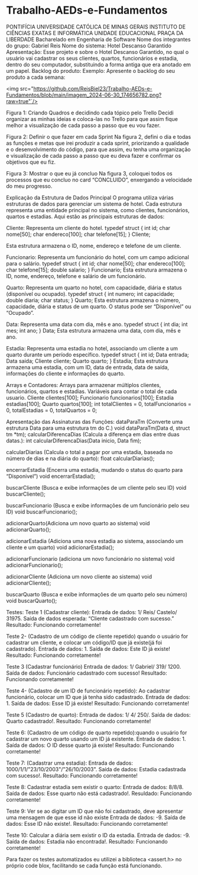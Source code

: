 # Trabalho-AEDs-e-Fundamentos

PONTIFÍCIA UNIVERSIDADE CATÓLICA DE MINAS GERAIS
INSTITUTO DE CIÊNCIAS EXATAS E INFORMÁTICA
UNIDADE EDUCACIONAL PRAÇA DA LIBERDADE
Bacharelado em Engenharia de Software
Nome dos integrantes do grupo:
Gabriel Reis
Nome do sistema:
Hotel Descanso Garantido 
Apresentação:
Esse projeto e sobre o Hotel Descanso Garantido, no qual o usuário vai cadastrar os seus clientes, quartos, funcionários e estadia, dentro do seu computador, substituindo a forma antiga que era anotado em um papel.
Backlog do produto:
Exemplo:
Apresente o backlog do seu produto a cada semana:

<img src="https://github.com/ReisBiel23/Trabalho-AEDs-e-Fundamentos/blob/main/imagem_2024-06-30_174656782.png?raw=true"´/>
 
Figura 1: Criando Quadros e decidindo cada tópico pelo Trello
Decidi organizar as minhas ideias e coloca-las no Trello para que assim fique melhor a visualização de cada passo a passo que eu vou fazer.
 
Figura 2: Definir o que fazer em cada Sprint
Na figura 2, defini o dia e todas as funções e metas que irei produzir a cada sprint, priorizando a qualidade e o desenvolvimento do código, para que assim, eu tenha uma organização e visualização de cada passo a passo que eu deva fazer e confirmar os objetivos que eu fiz. 

 
Figura 3: Mostrar o que eu já concluo
Na figura 3, coloquei todos os processos que eu concluo no card “CONCLUIDO”, enxergando a velocidade do meu progresso.

Explicação da Estrutura de Dados Principal
O programa utiliza várias estruturas de dados para gerenciar um sistema de hotel. Cada estrutura representa uma entidade principal no sistema, como clientes, funcionários, quartos e estadias. Aqui estão as principais estruturas de dados:

Cliente: Representa um cliente do hotel.
typedef struct {
    int id;
    char nome[50];
    char endereco[100];
    char telefone[15];
} Cliente;

Esta estrutura armazena o ID, nome, endereço e telefone de um cliente.

Funcionario: Representa um funcionário do hotel, com um campo adicional para o salário.
typedef struct {
    int id;
    char nome[50];
    char endereco[100];
    char telefone[15];
    double salario;
} Funcionario;
Esta estrutura armazena o ID, nome, endereço, telefone e salário de um funcionário.

Quarto: Representa um quarto no hotel, com capacidade, diária e status (disponível ou ocupado).
typedef struct {
    int numero;
    int capacidade;
    double diaria;
    char status;
} Quarto;
Esta estrutura armazena o número, capacidade, diária e status de um quarto. O status pode ser “Disponível” ou “Ocupado”.

Data: Representa uma data com dia, mês e ano.
typedef struct {
    int dia;
    int mes;
    int ano;
} Data;
Esta estrutura armazena uma data, com dia, mês e ano.

Estadia: Representa uma estadia no hotel, associando um cliente a um quarto durante um período específico.
typedef struct {
    int id;
    Data entrada;
    Data saida;
    Cliente cliente;
    Quarto quarto;
} Estadia;
Esta estrutura armazena uma estadia, com um ID, data de entrada, data de saída, informações do cliente e informações do quarto.


Arrays e Contadores: Arrays para armazenar múltiplos clientes, funcionários, quartos e estadias. Variáveis para contar o total de cada usuario.
Cliente clientes[100];
Funcionario funcionarios[100];
Estadia estadias[100];
Quarto quartos[100];
int totalClientes = 0, totalFuncionarios = 0, totalEstadias = 0, totalQuartos = 0;

Apresentação das Assinaturas das Funções:
dataParaTm (Converte uma estrutura Data para uma estrutura tm do C.)
void dataParaTm(Data d, struct tm *tm);
calcularDiferencaDias (Calcula a diferença em dias entre duas datas.):
int calcularDiferencaDias(Data inicio, Data fim);

calcularDiarias (Calcula o total a pagar por uma estadia, baseada no número de dias e na diária do quarto):
float calcularDiarias();

encerrarEstadia (Encerra uma estadia, mudando o status do quarto para “Disponivel”)
void encerrarEstadia();

buscarCliente (Busca e exibe informações de um cliente pelo seu ID)
void buscarCliente();

buscarFuncionario (Busca e exibe informações de um funcionário pelo seu ID)
void buscarFuncionario();

adicionarQuarto(Adiciona um novo quarto ao sistema)
void adicionarQuarto();

adicionarEstadia (Adiciona uma nova estadia ao sistema, associando um cliente e um quarto)
void adicionarEstadia();

adicionarFuncionario (adiciona um novo funcionário no sistema)
void adicionarFuncionario();

adicionarCliente (Adiciona um novo cliente ao sistema)
void adicionarCliente();

buscarQuarto (Busca e exibe informações de um quarto pelo seu número)
void buscarQuarto();


Testes:
Teste 1 (Cadastrar cliente): 
Entrada de dados: 
1/ Reis/ Castelo/ 31975. 
Saída de dados esperada: 
“Cliente cadastrado com sucesso.” 
Resultado: Funcionando corretamente!

Teste 2- (Cadastro de um código de cliente repetido) quando o usuário for cadastrar um cliente, e colocar um código/ID que já existe(já foi cadastrado).
Entrada de dados:
 1.
 Saída de dados: 
Este ID já existe! 
Resultado: Funcionando corretamente!

Teste 3 (Cadastrar funcionário)
 Entrada de dados: 
1/ Gabriel/ 319/ 1200. 
Saída de dados: 
Funcionário cadastrado com sucesso! 
Resultado: Funcionando corretamente!

Teste 4- (Cadastro de um ID de funcionário repetido): Ao cadastrar funcionário, colocar um ID que já tenha sido cadastrado.
 Entrada de dados: 
1. 
Saída de dados: 
Esse ID já existe! 
Resultado: Funcionando corretamente!

Teste 5 (Cadastro de quarto):
 Entrada de dados:
 1/ 4/ 250/. 
Saída de dados: 
Quarto cadastrado!. 
Resultado: Funcionando corretamente!

Teste 6: (Cadastro de um código de quarto repetido):quando o usuário for cadastrar um novo quarto usando um ID já existente. 
Entrada de dados: 
1.
Saída de dados: 
O ID desse quarto já existe! 
Resultado: Funcionando corretamente!

 Teste 7: (Cadastrar uma estadia): 
Entrada de dados: 
1000/1/1/"23/10/2003"/"26/10/2003". Saída de dados: 
Estadia cadastrada com sucesso!. 
Resultado: Funcionando corretamente!

Teste 8: Cadastrar estadia sem existir o quarto: 
Entrada de dados: 
8/8/8. 
Saída de dados: 
Esse quarto não está cadastrado!. 
Resuldado: Funcionando corretamente!

Teste 9: Ver se ao digitar um ID que não foi cadastrado, deve apresentar uma mensagem de que esse id não existe
Entrada de dados:
-9.
Saída de dados:
Esse ID não existe!.
Resultado: Funcionando corretamente!

Teste 10: Calcular a diária sem existir o ID da estadia.
Entrada de dados:
-9.
Saída de dados:
Estadia não encontrada!.
Resultado: Funcionando corretamente!

Para fazer os testes automatizados eu utilizei a biblioteca <assert.h> no próprio code blox, facilitando se cada função está funcionando.
  
